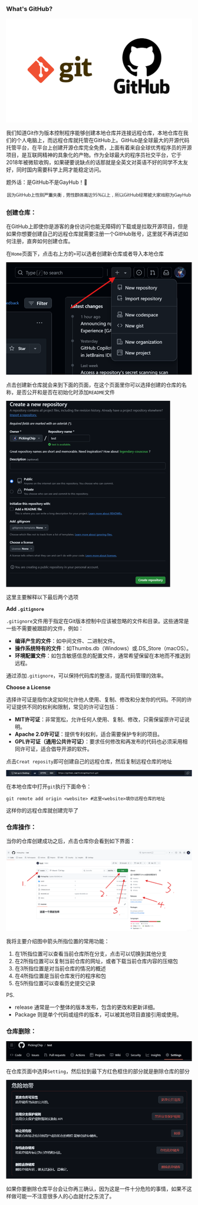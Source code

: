 ### What's  GitHub?

![git-github](.\Picture\git-github.png)

我们知道Git作为版本控制程序能够创建本地仓库并连接远程仓库，本地仓库在我们的个人电脑上，而远程仓库就托管在GitHub上。GitHub是全球最大的开源代码托管平台，在平台上创建开源仓库完全免费，上面有着来自全球优秀程序员的开源项目，是互联网精神的具象化的产物。作为全球最大的程序员社交平台，它于2018年被微软收购，如果硬要说缺点的话那就是全英文对英语不好的同学不太友好，同时国内需要科学上网才能稳定访问。

题外话：是GitHub不是GayHub！😤

![GayHub](./Picture/GayHub.png)

### 创建仓库：

在GitHub上即使你是游客的身份访问也能无障碍的下载或是拉取开源项目，但是如果你想要创建自己的远程仓库就需要注册一个GitHub账号，这里就不再讲述如何注册，直奔如何创建仓库。

在`Home`页面下，点击右上方的`+`可以选者创建新仓库或者导入本地仓库

![Github创建仓库](./Picture/Github创建仓库.png)

点击创建新仓库就会来到下面的页面，在这个页面里你可以选择创建的仓库的名称，是否公开和是否在初始化时添加`README`文件

![创建仓库2](./Picture/创建仓库2.png)

这里主要解释以下最后两个选项

**Add `.gitignore`**

`.gitignore`文件用于指定在Git版本控制中应该被忽略的文件和目录。这些通常是一些不需要被跟踪的文件，例如：

- **编译产生的文件**：如中间文件、二进制文件。
- **操作系统特有的文件**：如Thumbs.db（Windows）或.DS_Store（macOS）。
- **环境配置文件**：如包含敏感信息的配置文件，通常希望保留在本地而不推送到远程。

通过添加`.gitignore`，可以保持代码库的整洁，提高代码管理的效率。

**Choose a License**

选择许可证是指你决定如何允许他人使用、复制、修改和分发你的代码。不同的许可证提供不同的权利和限制，常见的许可证包括：

- **MIT许可证**：非常宽松，允许任何人使用、复制、修改，只需保留原许可证说明。
- **Apache 2.0许可证**：提供专利权利，适合需要保护专利的项目。
- **GPL许可证（通用公共许可证）**：要求任何修改和再发布的代码也必须采用相同许可证，适合倡导开源的软件。

点击`Creat reposity`即可创建自己的远程仓库，然后复制远程仓库的地址

![创建仓库3](./Picture/创建仓库3.png)

在本地仓库中打开`git`执行下面命令：

```shell
git remote add origin <website> #这里<website>填你远程仓库的地址
```

这样你的远程仓库就创建完毕了 

### 仓库操作：

当你的仓库创建成功之后，点击仓库你会看到如下界面：

![仓库操作](./Picture/仓库操作.png)

我将主要介绍图中箭头所指位置的常用功能：

1. 在1所指位置可以查看当前仓库所在分支，点击可以切换到其他分支
2. 在2所指位置可以复制当前仓库的网址，或者下载当前仓库内容的压缩包
3. 在3所指位置是对当前仓库的情况的概述
4. 在4所指位置是当前仓库发行的程序和包
5. 在5所指位置可以查看历史提交记录

PS.

- release 通常是一个整体的版本发布，包含的更改和更新详细。
- Package 则是单个代码或组件的版本，可以被其他项目直接引用或使用。

### 仓库删除：

![删除仓库](./Picture/删除仓库.png)

在仓库页面中选择`Setting`，然后拉到最下方红色框住的部分就是删除仓库的部分

![删除仓库1](./Picture/删除仓库1.png)

如果你要删除仓库平台会让你再三确认，因为这是一件十分危险的事情，如果不这样做可能一不注意很多人的心血就付之东流了。
